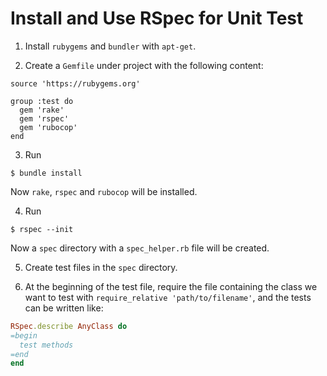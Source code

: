 # Install and Use RSpec for Unit Test

1. Install `rubygems` and `bundler` with `apt-get`.

2. Create a `Gemfile` under project with the following content:

```
source 'https://rubygems.org'

group :test do
  gem 'rake'
  gem 'rspec'
  gem 'rubocop'
end
```

3. Run

```console
$ bundle install
```

Now `rake`, `rspec` and `rubocop` will be installed.

4. Run

```console
$ rspec --init
```

Now a `spec` directory with a `spec_helper.rb` file will be created.

5. Create test files in the `spec` directory.

6. At the beginning of the test file, require the file containing the class we want to test with `require_relative 'path/to/filename'`, and the tests can be written like:

```ruby
RSpec.describe AnyClass do
=begin
  test methods
=end
end
```
